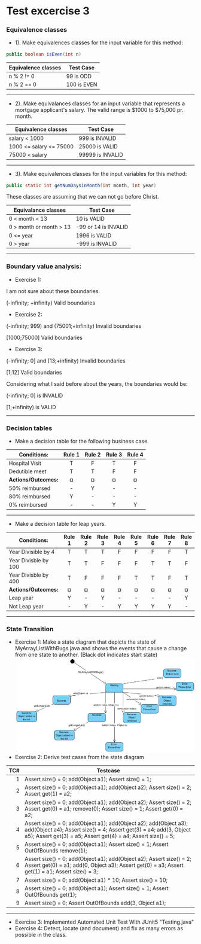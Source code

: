 # Test excercise 3 

### Equivalence classes

- 1). Make equivalences classes for the input variable for this method: 
```java
public boolean isEven(int n)
```

Equivalence classes | Test Case
------------------ | ------------------------
n % 2 != 0  | 99 is ODD
n % 2 == 0 | 100 is EVEN

------------------------

- 2). Make equivalances classes for an input variable that represents a mortgage applicant's salary. The valid range is $1000 to $75,000 pr. month.


Equivalence classes | Test Case
------------------- | ----------------
salary < 1000 | 999 is INVALID
1000 <= salary <= 75000 | 25000 is VALID
75000 < salary | 99999 is INVALID

-------------

- 3). Make equivalences classes for the input variables for this method:

```java
public static int getNumDaysinMonth(int month, int year)
```
These classes are assuming that we can not go before Christ.

Equivalance classes       | Test Case
------------------------- | -------------------
0 < month < 13   | 10 is VALID
0 > month or month > 13     | -99 or 14 is INVALID
0 <= year | 1996 is VALID
0 > year | -999 is INVALID

-----------------------

### Boundary value analysis:

- Exercise 1:

I am not sure about these boundaries.

(-infinity; +infinity) Valid boundaries

- Exercise 2:

(-infinity; 999) and (75001;+infinity) Invalid boundaries

[1000;75000] Valid boundaries

- Exercise 3:

(-infinity; 0] and [13;+infinity) Invalid boundaries

[1;12] Valid boundaries

Considering what I said before about the years, the boundaries would be:

(-infinity; 0] is INVALID

[1;+infinity) is VALID

----------------------------------------
### Decision tables

- Make a decision table for the following business case. 

Conditions:                | Rule 1 | Rule 2 | Rule 3 | Rule 4 |
-------------------------- |:------:|:------:|:------:|:------:|
Hospital Visit          | T | F | T | F
Dedutible meet          | T | T | F | F
**Actions/Outcomes:**       | **¤** | **¤** | **¤** | **¤**
50% reimbursed          | - | Y | - | -
80% reimbursed          | Y | - | - | -
0% reimbursed           | - | - | Y | Y
-----------------------------------------

- Make a decision table for leap years.


Conditions:                | Rule 1 | Rule 2 | Rule 3 | Rule 4 |  Rule 5 | Rule 6 | Rule 7 | Rule 8 |
-------------------------- |:------:|:------:|:------:|:------:|:------:|:------:|:------:|:------:|
Year Divisible by 4        | T | T | T | F | F | F | F | T | 
Year Divisble by 100       | T | T | F | F | F | T | T | F |
Year Divisble by 400       | T | F | F | F | T | T | F | T |   
**Actions/Outcomes:**      | **¤** | **¤** | **¤** | **¤** | **¤** | **¤** | **¤** | **¤** |
Leap year                  | Y | - | Y | - | - | - | - | Y |
Not Leap year              | - | Y | - | Y | Y | Y | Y | - |
-----------
### State Transition
- Exercise 1:
Make a state diagram that depicts the state of MyArrayListWithBugs.java and shows the events that cause a change from one state to another. (Black dot indicates start state)
![Alt text](Screenshot_1.png?raw=true "State Transition Diagram")
- Exercise 2:
Derive test cases from the state diagram


TC# | Testcase 
---:| ----------------------------------------------------
1 | Assert size() = 0; add(Object a1); Assert size() = 1;
2 | Assert size() = 0; add(Object a1); add(Object a2); Assert size() = 2; Assert get(1) = a2;
3 | Assert size() = 0; add(Object a1); add(Object a2); Assert size() = 2; Assert get(0) = a1; remove(0); Assert size() = 1; Assert get(0) = a2;
4 | Assert size() = 0; add(Object a1); add(Object a2); add(Object a3); add(Object a4); Assert size() = 4; Assert get(3) = a4; add(3, Object a5); Assert get(3) = a5; Assert get(4) = a4; Assert size() = 5;
5 | Assert size() = 0; add(Object a1); Assert size() = 1; Assert OutOfBounds remove(1);
6 | Assert size() = 0; add(Object a1); add(Object a2); Assert size() = 2; Assert get(0) = a1; add(0, Object a3); Assert get(0) = a3; Assert get(1) = a1; Assert size() = 3;
7 | Assert size() = 0; add(Object a1) * 10; Assert size() = 10;
8 | Assert size() = 0; add(Object a1); Assert size() = 1; Assert OutOfBounds get(1);
9 | Assert size() = 0; Assert OutOfBounds add(3, Object a1);
------------------------------------------
- Exercise 3:
Implemented Automated Unit Test With JUnit5 "Testing.java"
- Exercise 4:
Detect, locate (and document) and fix as many errors as possible in the class.

